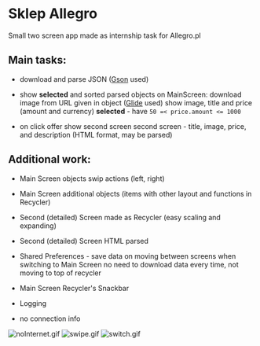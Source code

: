 # Sklep Allegro
Small two screen app made as internship task for Allegro.pl

## Main tasks:
- download and parse JSON ([Gson](https://github.com/google/gson "Gson") used)

- show **selected** and sorted parsed objects on MainScreen:
download image from URL given in object ([Glide](https://github.com/bumptech/glide/ "Glide") used)
show image, title and price (amount and currency)
**selected** -  have `50 =< price.amount <= 1000`

- on click offer show second screen
 second screen  -  title, image, price, and description (HTML format, may be parsed)
## Additional work:

- Main Screen objects swip actions  (left, right)

- Main Screen additional objects (items with other layout and functions in Recycler)

- Second (detailed) Screen made as Recycler (easy scaling and expanding)

- Second (detailed) Screen HTML parsed

- Shared Preferences - save data on moving between screens
 when switching to Main Screen no need to download data every time,  not moving to top of recycler

- Main Screen Recycler's Snackbar

- Logging

- no connection info

![noInternet.gif](media/noInternet.gif=150x)
![swipe.gif](media/swipe.gif=150x)
![switch.gif](media/switch.gif=150x)
